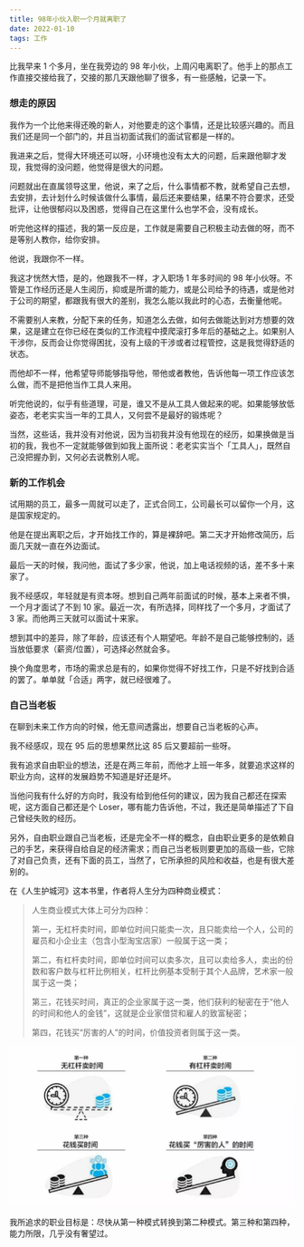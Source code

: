 ```yaml
---
title: 98年小伙入职一个月就离职了
date: 2022-01-10
tags: 工作
---
```


比我早来 1 个多月，坐在我旁边的 98 年小伙，上周闪电离职了。他手上的那点工作直接交接给我了，交接的那几天跟他聊了很多，有一些感触，记录一下。

<!-- more -->

### **想走的原因**

我作为一个比他来得还晚的新人，对他要走的这个事情，还是比较感兴趣的。而且我们还是同一个部门的，并且当初面试我们的面试官都是一样的。

我进来之后，觉得大环境还可以呀，小环境也没有太大的问题，后来跟他聊才发现，我觉得的没问题，他觉得是很大的问题。

问题就出在直属领导这里，他说，来了之后，什么事情都不教，就希望自己去想，去安排，去计划什么时候该做什么事情，最后还来要结果，结果不符合要求，还受批评，让他很郁闷以及困惑，觉得自己在这里什么也学不会，没有成长。

听完他这样的描述，我的第一反应是，工作就是需要自己积极主动去做的呀，而不是等别人教你，给你安排。

他说，我跟你不一样。

我这才恍然大悟，是的，他跟我不一样，才入职场 1 年多时间的 98 年小伙呀。不管是工作经历还是人生阅历，抑或是所谓的能力，或是公司给予的待遇，或是他对于公司的期望，都跟我有很大的差别，我怎么能以我此时的心态，去衡量他呢。

不需要别人来教，分配下来的任务，知道怎么去做，如何去做能达到对方想要的效果，这是建立在你已经在类似的工作流程中摸爬滚打多年后的基础之上。如果别人干涉你，反而会让你觉得困扰，没有上级的干涉或者过程管控，这是我觉得舒适的状态。

而他却不一样，他希望导师能够指导他，带他或者教他，告诉他每一项工作应该怎么做，而不是把他当作工具人来用。

听完他说的，似乎有些道理，可是，谁又不是从工具人做起来的呢。如果能够放低姿态，老老实实当一年的工具人，又何尝不是最好的锻炼呢？

当然，这些话，我并没有对他说，因为当初我并没有他现在的经历，如果换做是当初的我，我也不一定就能够做到如我上面所说：老老实实当个「工具人」，既然自己没把握办到，又何必去说教别人呢。

### **新的工作机会**

试用期的员工，最多一周就可以走了，正式合同工，公司最长可以留你一个月，这是国家规定的。

他是在提出离职之后，才开始找工作的，算是裸辞吧。第二天才开始修改简历，后面几天就一直在外边面试。

最后一天的时候，我问他，面试了多少家，他说，加上电话视频的话，差不多十来家了。

我不经感叹，年轻就是有资本呀。想到自己两年前面试的时候，基本上来者不惧，一个月才面试了不到 10 家。最近一次，有所选择，同样找了一个多月，才面试了 3 家。而他两三天就可以面试十来家。

想到其中的差异，除了年龄，应该还有个人期望吧。年龄不是自己能够控制的，适当放低要求（薪资/位置），可选择必然就会多。

换个角度思考，市场的需求总是有的，如果你觉得不好找工作，只是不好找到合适的罢了。单单就「合适」两字，就已经很难了。

### 自己当老板

在聊到未来工作方向的时候，他无意间透露出，想要自己当老板的心声。

我不经感叹，现在 95 后的思想果然比这 85 后又要超前一些呀。

我有追求自由职业的想法，还是在两三年前，而他才上班一年多，就要追求这样的职业方向，这样的发展趋势不知道是好还是坏。

当他问我有什么好的方向时，我没有给到他任何的建议，因为我自己都还在探索呢，这方面自己都还是个 Loser，哪有能力告诉他，不过，我还是简单描述了下自己曾经失败的经历。

另外，自由职业跟自己当老板，还是完全不一样的概念，自由职业更多的是依赖自己的手艺，来获得自给自足的经济需求；而自己当老板则要更加的高级一些，它除了对自己负责，还有下面的员工，当然了，它所承担的风险和收益，也是有很大差别的。

在《人生护城河》这本书里，作者将人生分为四种商业模式：

> 人生商业模式大体上可分为四种：
>
> 第一，无杠杆卖时间，即单位时间只能卖一次，且只能卖给一个人，公司的雇员和小企业主（包含小型淘宝店家）一般属于这一类；
>
> 第二，有杠杆卖时间，即单位时间可以卖多次，且可以卖给多人，卖出的份数和客户数与杠杆比例相关，杠杆比例基本受制于其个人品牌，艺术家一般属于这一类；
>
> 第三，花钱买时间，真正的企业家属于这一类，他们获利的秘密在于“他人的时间和他人的金钱”，这就是企业家借贷和雇人的致富秘密；
>
> 第四，花钱买“厉害的人”的时间，价值投资者则属于这一类。

![](../image/2022-01-10-the-98-boy/640)

我所追求的职业目标是：尽快从第一种模式转换到第二种模式。第三种和第四种，能力所限，几乎没有奢望过。